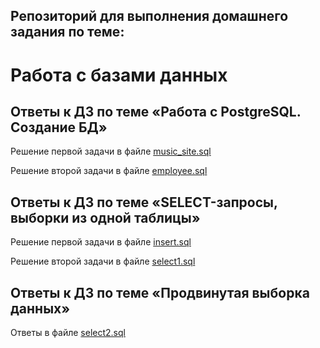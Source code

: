 
## Репозиторий для выполнения домашнего задания по теме:
# Работа с базами данных

## Ответы к ДЗ по теме «Работа с PostgreSQL. Создание БД»
Решение первой задачи в файле [music_site.sql](https://github.com/fedor-metsger/hw_db/blob/main/music_site.sql)

Решение второй задачи в файле [employee.sql](https://github.com/fedor-metsger/hw_db/blob/main/employee.sql)

## Ответы к ДЗ по теме «SELECT-запросы, выборки из одной таблицы»

Решение первой задачи в файле [insert.sql](https://github.com/fedor-metsger/hw_db/blob/main/insert.sql)

Решение второй задачи в файле [select1.sql](https://github.com/fedor-metsger/hw_db/blob/main/select1.sql)

## Ответы к ДЗ по теме «Продвинутая выборка данных»

Ответы в файле [select2.sql](https://github.com/fedor-metsger/hw_db/blob/main/select2.sql)
